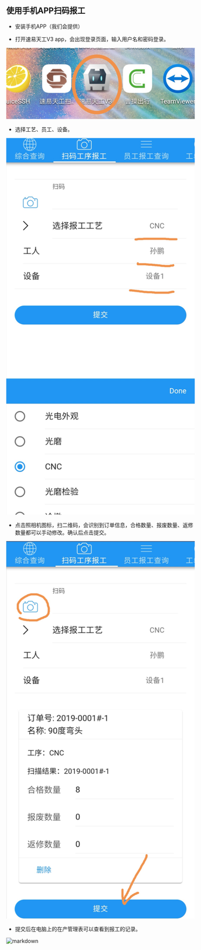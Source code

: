 ## 使用手机APP扫码报工

- 安装手机APP（我们会提供）

- 打开速易天工V3 app，会出现登录页面，输入用户名和密码登录。

![markdown](images/34.png)

- 选择工艺、员工、设备。

![markdown](images/31.png)

- 点击照相机图标，扫二维码，会识别到订单信息，合格数量、报废数量、返修数量都可以手动修改。确认后点击提交。

![markdown](images/32.png)

- 提交后在电脑上的在产管理表可以查看到报工的记录。

![markdown](images/33.png)